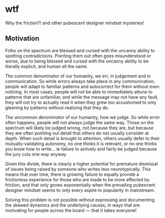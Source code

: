 # wtf
Why the friction?! and other pubescent designer mindset mysteries!

## Motivation

Folks on the spectrum are blessed and cursed with the uncanny ability to spotting contradictions. Pointing them out often goes misunderstood or worse, due to being blessed and cursed with the uncanny ability to be literally explicit, and human all the same.

The common denominator of our humanity, we err, in judgement and in communication. So while errors always take place in any communication, people will adapt to familiar patterns and autocorrect for them without even noticing. In most cases, people will not be able to immediiately attune to patterns that are unfamiliar, and while the message may not have any fault, they will not try to actually read it when they grew too accustomed to only gleening by patterns without realizing that they do.

The uncommon denominator of our humanity, how we judge. So while error often happens, people will not always judge the same way. Those on the spectrum will likely be judged wrong, not because they are, but because they are often pointing out detail that others do not usually consider at depth. When such detail is brought to attention, others usually defer to their mutually-validating autonomy, no one thinks it is relevant, or no one thinks you know how to write… ie failure to actively and fairly be judged because the jury cuts one way anyway.

Given this divide, there is clearly a higher potential for premature dismissal of issues being raised by someone who writes less neurotypically. This means that over time, there is growing failure to equally provide a frictionless experience for those who are made to be more affected by friction, and that only grows exponentially when the prevailing pubescent designer mindset seems to only every aspire to popularity in mainstream.

Solving this problem is not possible without expressing and documenting the skewed dynamics and the underlying causes, in ways that are motivating for people across the board — that it takes everyone!
